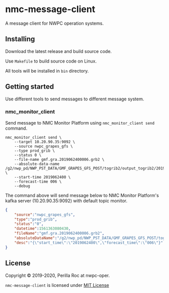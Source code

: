 # nmc-message-client

A message client for NWPC operation systems.

## Installing

Download the latest release and build source code.

Use `Makefile` to build source code on Linux.

All tools will be installed in `bin` directory.

## Getting started

Use different tools to send messages to different message system.

### nmc_monitor_client

Send message to NMC Monitor Platform using `nmc_monitor_client send` command.

```shell script
nmc_monitor_client send \
	--target 10.20.90.35:9092 \
	--source nwpc_grapes_gfs \
	--type prod_grib \
	--status 0 \
	--file-name gmf.gra.2019062400006.grb2 \
	--absolute-data-name /g2/nwp_pd/NWP_PST_DATA/GMF_GRAPES_GFS_POST/togrib2/output_togrib2/2019062400/gmf.gra.2019062400006.grb2 \
	--start-time 2019062400 \
	--forecast-time 006 \
	--debug
```

The command above will send message below to NMC Monitor Platform's kafka server (10.20.90.35:9092) 
with default topic monitor.

```json
{
	"source":"nwpc_grapes_gfs",
	"type":"prod_grib",
	"status":"0",
	"datetime":1561363080430,
	"fileName":"gmf.gra.2019062400006.grb2",
	"absoluteDataName":"/g2/nwp_pd/NWP_PST_DATA/GMF_GRAPES_GFS_POST/togrib2/output_togrib2/2019062400/gmf.gra.2019062400006.grb2",
	"desc":"{\"start_time\":\"2019062400\",\"forecast_time\":\"006\"}"
}
```

## License

Copyright &copy; 2019-2020, Perilla Roc at nwpc-oper.

`nmc-message-client` is licensed under [MIT License](LICENSE)